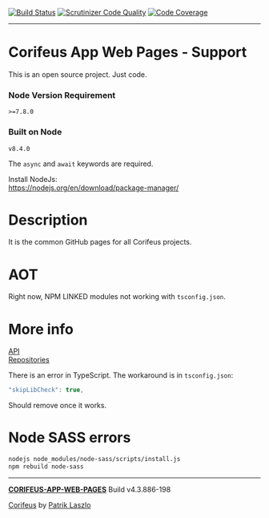 [//]: #@corifeus-header

 [![Build Status](https://travis-ci.org/patrikx3/corifeus-app-web-pages.svg?branch=master)](https://travis-ci.org/patrikx3/corifeus-app-web-pages)  [![Scrutinizer Code Quality](https://scrutinizer-ci.com/g/patrikx3/corifeus-app-web-pages/badges/quality-score.png?b=master)](https://scrutinizer-ci.com/g/patrikx3/corifeus-app-web-pages/?branch=master)  [![Code Coverage](https://scrutinizer-ci.com/g/patrikx3/corifeus-app-web-pages/badges/coverage.png?b=master)](https://scrutinizer-ci.com/g/patrikx3/corifeus-app-web-pages/?branch=master)  
 
---
# Corifeus App Web Pages - Support

This is an open source project. Just code.

### Node Version Requirement 
``` 
>=7.8.0 
```  
   
### Built on Node 
``` 
v8.4.0
```   
   
The ```async``` and ```await``` keywords are required.

Install NodeJs:    
https://nodejs.org/en/download/package-manager/    

# Description  

                        
[//]: #@corifeus-header:end


It is the common GitHub pages for all Corifeus projects.


# AOT
Right now, NPM LINKED modules not working with ```tsconfig.json```.

# More info
[API](https://api.github.com/)   
[Repositories](https://api.github.com/users/patrikx3/repos)


There is an error in TypeScript. The workaround is in ```tsconfig.json```:
```javascript
"skipLibCheck": true,
```

Should remove once it works.

# Node SASS errors
```bash
nodejs node_modules/node-sass/scripts/install.js
npm rebuild node-sass
```


[//]: #@corifeus-footer

---

[**CORIFEUS-APP-WEB-PAGES**](https://pages.corifeus.com/corifeus-app-web-pages) Build v4.3.886-198

[Corifeus](http://www.corifeus.com) by [Patrik Laszlo](http://patrikx3.com)

[//]: #@corifeus-footer:end